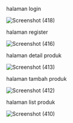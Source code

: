 halaman login

![Screenshot (418)](https://github.com/user-attachments/assets/14b62def-6af2-4e4b-a593-337b0e4f4f58)

halaman register

![Screenshot (416)](https://github.com/user-attachments/assets/985814ee-92f5-407c-bd40-db258c535332)

halaman detail produk

![Screenshot (413)](https://github.com/user-attachments/assets/dc01071e-b058-4f4d-9690-ece4b6d8c842)

halaman tambah produk

![Screenshot (412)](https://github.com/user-attachments/assets/4b0c763d-dbe9-485e-81a7-33ce0c3cbf85)

halaman list produk

![Screenshot (410)](https://github.com/user-attachments/assets/82f2ee7d-5c0a-41ee-8b93-01ce95825be9)

